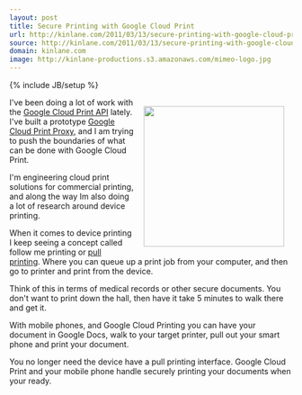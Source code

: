 ```yaml
---
layout: post
title: Secure Printing with Google Cloud Print
url: http://kinlane.com/2011/03/13/secure-printing-with-google-cloud-print/
source: http://kinlane.com/2011/03/13/secure-printing-with-google-cloud-print/
domain: kinlane.com
image: http://kinlane-productions.s3.amazonaws.com/mimeo-logo.jpg
---
```

{% include JB/setup %}<p><a href="http://www.mimeo.com/"><img style="padding: 15px;" src="http://kinlane-productions.s3.amazonaws.com/mimeo-logo.jpg" alt="" width="250" align="right" /></a>I've been doing a lot of work with the <a title="Google Cloud Print API" href="http://code.google.com/apis/cloudprint/docs/proxyinterfaces.html">Google Cloud Print API</a> lately.  I've built a prototype <a title="Google Cloud Print Proxy" href="http://www.kinlane.com/2011/02/google-cloud-print-proxy-cloud-printer/">Google Cloud Print Proxy,</a> and I am trying to push the boundaries of what can be done with Google Cloud Print.<p></p>
I'm engineering cloud print solutions for commercial printing, and along the way Im also doing a lot of research around device printing.<p></p>
When it comes to device printing I keep seeing a concept called follow me printing or <a class="zem_slink" title="Pull printing" rel="wikipedia" href="http://en.wikipedia.org/wiki/Pull_printing">pull printing</a>.   Where you can queue up a print job from your computer, and then go to printer and print from the device.<p></p>
Think of this in terms of medical records or other secure documents.  You don't want to print down the hall, then have it take 5 minutes to walk there and get it.<p></p>
With mobile phones, and Google Cloud Printing you can have your document in Google Docs, walk to your target printer, pull out your smart phone and print your document.<p></p>
You no longer need the device have a pull printing interface.   Google Cloud Print and your mobile phone handle securely printing your documents when your ready.
</p>
